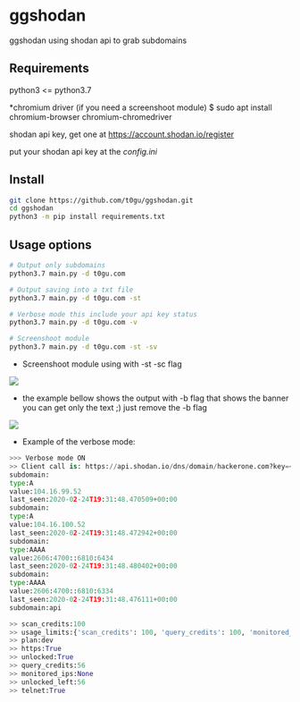 # ggshodan
ggshodan using shodan api to grab subdomains

## Requirements
python3 <= python3.7

*chromium driver (if you need a screenshoot module)
$ sudo apt install chromium-browser chromium-chromedriver

shodan api key, get one at <https://account.shodan.io/register>



put your shodan api key at the *config.ini*

## Install 
```bash
git clone https://github.com/t0gu/ggshodan.git
cd ggshodan
python3 -m pip install requirements.txt
```


## Usage options
```bash
# Output only subdomains
python3.7 main.py -d t0gu.com

# Output saving into a txt file
python3.7 main.py -d t0gu.com -st

# Verbose mode this include your api key status
python3.7 main.py -d t0gu.com -v

# Screenshoot module
python3.7 main.py -d t0gu.com -st -sv
```

* Screenshoot module using with -st -sc flag

![](https://raw.githubusercontent.com/t0gu/ggshodan/master/screen_t0gu.gif)


* the example bellow shows the output with -b flag that shows the banner you can get only the text ;) just remove the -b flag

![](https://raw.githubusercontent.com/t0gu/ggshodan/master/shodan-search.gif)


* Example of the verbose mode:

```python
>>> Verbose mode ON
>> Client call is: https://api.shodan.io/dns/domain/hackerone.com?key=<your_key>
subdomain:
type:A
value:104.16.99.52
last_seen:2020-02-24T19:31:48.470509+00:00
subdomain:
type:A
value:104.16.100.52
last_seen:2020-02-24T19:31:48.472942+00:00
subdomain:
type:AAAA
value:2606:4700::6810:6434
last_seen:2020-02-24T19:31:48.480402+00:00
subdomain:
type:AAAA
value:2606:4700::6810:6334
last_seen:2020-02-24T19:31:48.476111+00:00
subdomain:api

>> scan_credits:100
>> usage_limits:{'scan_credits': 100, 'query_credits': 100, 'monitored_ips': 16}
>> plan:dev
>> https:True
>> unlocked:True
>> query_credits:56
>> monitored_ips:None
>> unlocked_left:56
>> telnet:True

```
